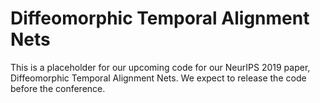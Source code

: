 # Diffeomorphic Temporal Alignment Nets
This is a placeholder for our upcoming code for our NeurIPS 2019 paper, Diffeomorphic Temporal Alignment Nets. We expect to release the code before the conference.
